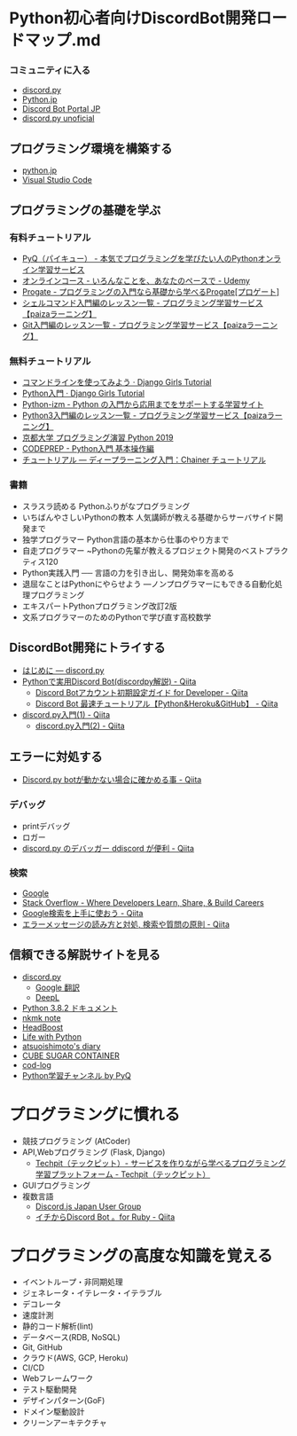 # Python初心者向けDiscordBot開発ロードマップ.md

### コミュニティに入る

- [discord.py](https://discord.gg/nXzj3dg)
- [Python.jp](https://www.python.jp/pages/pythonjp_discord.html)
- [Discord Bot Portal JP](https://discord.gg/FWw6VqQ)
- [discord.py unoficial](https://discord.gg/KPp2Wsu)

## プログラミング環境を構築する

- [python.jp](https://www.python.jp/)
- [Visual Studio Code](https://code.visualstudio.com/)

## プログラミングの基礎を学ぶ

### 有料チュートリアル
- [PyQ（パイキュー） - 本気でプログラミングを学びたい人のPythonオンライン学習サービス](https://pyq.jp/)
- [オンラインコース - いろんなことを、あなたのペースで - Udemy](https://www.udemy.com/ja/)
- [Progate - プログラミングの入門なら基礎から学べるProgate[プロゲート]](https://prog-8.com/)
- [シェルコマンド入門編のレッスン一覧 - プログラミング学習サービス【paizaラーニング】](https://paiza.jp/works/shellcommand/primer)
- [Git入門編のレッスン一覧 - プログラミング学習サービス【paizaラーニング】](https://paiza.jp/works/git/primer)

### 無料チュートリアル
- [コマンドラインを使ってみよう · Django Girls Tutorial](https://tutorial.djangogirls.org/ja/intro_to_command_line/)
- [Python入門 · Django Girls Tutorial](https://tutorial.djangogirls.org/ja/python_introduction/)
- [Python-izm - Python の入門から応用までをサポートする学習サイト](https://www.python-izm.com/)
- [Python3入門編のレッスン一覧 - プログラミング学習サービス【paizaラーニング】](https://paiza.jp/works/python3/primer)
- [京都大学 プログラミング演習 Python 2019](https://repository.kulib.kyoto-u.ac.jp/dspace/handle/2433/245698)
- [CODEPREP - Python入門 基本操作編](https://codeprep.jp/books/61)
- [チュートリアル — ディープラーニング入門：Chainer チュートリアル](https://tutorials.chainer.org/ja/tutorial.html)

### 書籍

- スラスラ読める Pythonふりがなプログラミング
- いちばんやさしいPythonの教本 人気講師が教える基礎からサーバサイド開発まで
- 独学プログラマー Python言語の基本から仕事のやり方まで
- 自走プログラマー ~Pythonの先輩が教えるプロジェクト開発のベストプラクティス120
- Python実践入門 ── 言語の力を引き出し、開発効率を高める
- 退屈なことはPythonにやらせよう ―ノンプログラマーにもできる自動化処理プログラミング
- エキスパートPythonプログラミング改訂2版
- 文系プログラマーのためのPythonで学び直す高校数学

## DiscordBot開発にトライする

- [はじめに — discord.py](https://discordpy.readthedocs.io/ja/latest/intro.html)
- [Pythonで実用Discord Bot(discordpy解説) - Qiita](https://qiita.com/1ntegrale9/items/9d570ef8175cf178468f)
  - [Discord Botアカウント初期設定ガイド for Developer - Qiita](https://qiita.com/1ntegrale9/items/cb285053f2fa5d0cccdf)
  - [Discord Bot 最速チュートリアル【Python&Heroku&GitHub】 - Qiita](https://qiita.com/1ntegrale9/items/aa4b373e8895273875a8)
- [discord.py入門(1) - Qiita](https://qiita.com/sizumita/items/9d44ae7d1ce007391699)
  - [discord.py入門(2) - Qiita](https://qiita.com/sizumita/items/b37e74fca41d98077a18)

## エラーに対処する

- [Discord.py botが動かない場合に確かめる事 - Qiita](https://qiita.com/coolwind0202/items/a4405be45734bd7f6cd5)

### デバッグ

- printデバッグ
- ロガー
- [discord.py のデバッガー ddiscord が便利 - Qiita](https://qiita.com/aiotter/items/7be115352ebf86224392)

### 検索
- [Google](https://www.google.com/)
- [Stack Overflow - Where Developers Learn, Share, & Build Careers](https://stackoverflow.com/)
- [Google検索を上手に使おう - Qiita](https://qiita.com/suin/items/c0a6ed6f5d4deadb3c91)
- [エラーメッセージの読み方と対処, 検索や質問の原則 - Qiita](https://qiita.com/cannorin/items/eb062aae88bfe2ad6fe5)

## 信頼できる解説サイトを見る

- [discord.py](https://discordpy.readthedocs.io/ja/latest/index.html)
  - [Google 翻訳](https://translate.google.co.jp/)
  - [DeepL](https://www.deepl.com/ja/home)
- [Python 3.8.2 ドキュメント](https://docs.python.org/ja/3/)
- [nkmk note](https://note.nkmk.me/)
- [HeadBoost](https://www.headboost.jp/)
- [Life with Python](https://www.lifewithpython.com/)
- [atsuoishimoto's diary](https://atsuoishimoto.hatenablog.com/)
- [CUBE SUGAR CONTAINER](https://blog.amedama.jp/)
- [cod-log](https://cod-sushi.com/)
- [Python学習チャンネル by PyQ](https://blog.pyq.jp/)

# プログラミングに慣れる

- 競技プログラミング (AtCoder)
- API,Webプログラミング (Flask, Django)
  - [Techpit（テックピット）- サービスを作りながら学べるプログラミング学習プラットフォーム - Techpit（テックピット）](https://www.techpit.jp/)
- GUIプログラミング
- 複数言語
  - [Discord.js Japan User Group](https://scrapbox.io/discordjs-japan/)
  - [イチからDiscord Bot 。for Ruby - Qiita](https://qiita.com/denebola/items/efaeb0f5c20d44608a71)

# プログラミングの高度な知識を覚える

- イベントループ・非同期処理
- ジェネレータ・イテレータ・イテラブル
- デコレータ
- 速度計測
- 静的コード解析(lint)
- データベース(RDB, NoSQL)
- Git, GitHub
- クラウド(AWS, GCP, Heroku)
- CI/CD
- Webフレームワーク
- テスト駆動開発
- デザインパターン(GoF)
- ドメイン駆動設計
- クリーンアーキテクチャ
